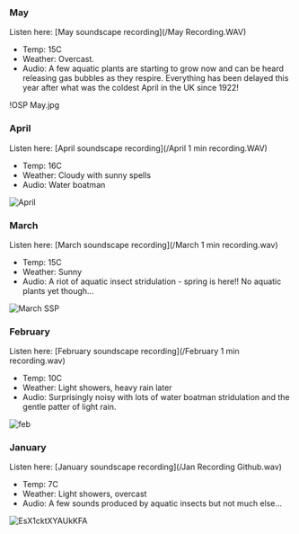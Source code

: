 ### May   

Listen here: [May soundscape recording](/May Recording.WAV) 

- Temp: 15C
- Weather: Overcast.
- Audio: A few aquatic plants are starting to grow now and can be heard releasing gas bubbles as they respire. Everything has been delayed this year after what was the coldest April in the UK since 1922! 

!OSP May.jpg


### April   

Listen here: [April soundscape recording](/April 1 min recording.WAV) 

- Temp: 16C
- Weather: Cloudy with sunny spells
- Audio: Water boatman   

![April](https://user-images.githubusercontent.com/74665965/115223108-5bad7400-a103-11eb-9c08-4ae0e3ee446c.jpg)

### March   

Listen here: [March soundscape recording](/March 1 min recording.wav) 

- Temp: 15C
- Weather: Sunny
- Audio: A riot of aquatic insect stridulation - spring is here!! No aquatic plants yet though...  

![March SSP](https://user-images.githubusercontent.com/74665965/111466692-83cc4080-871b-11eb-80ce-4a3e443e7be1.jpg)

### February  

Listen here: [February soundscape recording](/February 1 min recording.wav) 

- Temp: 10C
- Weather: Light showers, heavy rain later 
- Audio: Surprisingly noisy with lots of water boatman stridulation and the gentle patter of light rain. 

![feb](https://user-images.githubusercontent.com/74665965/108602836-323ec900-739c-11eb-984d-75d823e3e4cc.jpg)

### January 

Listen here: [January soundscape recording](/Jan Recording Github.wav) 

- Temp: 7C
- Weather: Light showers, overcast 
- Audio: A few sounds produced by aquatic insects but not much else...

![EsX1cktXYAUkKFA](https://user-images.githubusercontent.com/74665965/105878385-e6953b80-5ff8-11eb-9ccf-b1d6d9aa8574.jpg)
